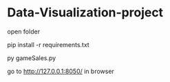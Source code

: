 # Data-Visualization-project

open folder

pip install -r requirements.txt

py gameSales.py

go to http://127.0.0.1:8050/ in browser
